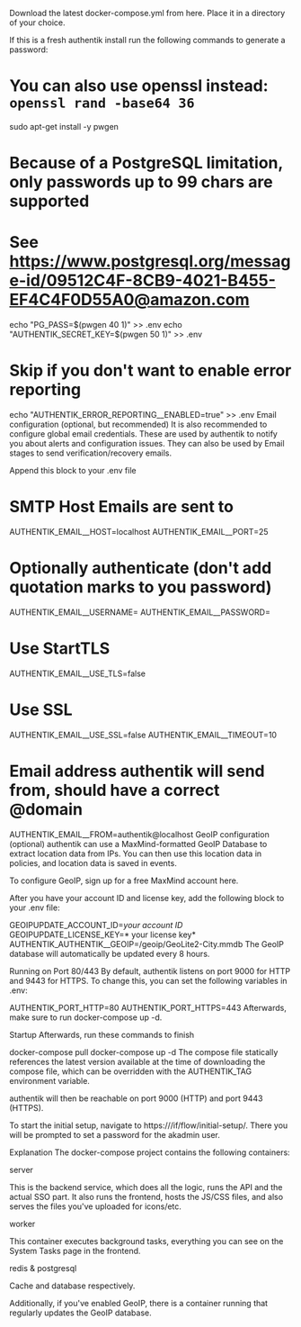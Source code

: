 Download the latest docker-compose.yml from here. Place it in a directory of your choice.

If this is a fresh authentik install run the following commands to generate a password:

# You can also use openssl instead: `openssl rand -base64 36`
sudo apt-get install -y pwgen
# Because of a PostgreSQL limitation, only passwords up to 99 chars are supported
# See https://www.postgresql.org/message-id/09512C4F-8CB9-4021-B455-EF4C4F0D55A0@amazon.com
echo "PG_PASS=$(pwgen 40 1)" >> .env
echo "AUTHENTIK_SECRET_KEY=$(pwgen 50 1)" >> .env
# Skip if you don't want to enable error reporting
echo "AUTHENTIK_ERROR_REPORTING__ENABLED=true" >> .env
Email configuration (optional, but recommended)
It is also recommended to configure global email credentials. These are used by authentik to notify you about alerts and configuration issues. They can also be used by Email stages to send verification/recovery emails.

Append this block to your .env file

# SMTP Host Emails are sent to
AUTHENTIK_EMAIL__HOST=localhost
AUTHENTIK_EMAIL__PORT=25
# Optionally authenticate (don't add quotation marks to you password)
AUTHENTIK_EMAIL__USERNAME=
AUTHENTIK_EMAIL__PASSWORD=
# Use StartTLS
AUTHENTIK_EMAIL__USE_TLS=false
# Use SSL
AUTHENTIK_EMAIL__USE_SSL=false
AUTHENTIK_EMAIL__TIMEOUT=10
# Email address authentik will send from, should have a correct @domain
AUTHENTIK_EMAIL__FROM=authentik@localhost
GeoIP configuration (optional)
authentik can use a MaxMind-formatted GeoIP Database to extract location data from IPs. You can then use this location data in policies, and location data is saved in events.

To configure GeoIP, sign up for a free MaxMind account here.

After you have your account ID and license key, add the following block to your .env file:

GEOIPUPDATE_ACCOUNT_ID=*your account ID*
GEOIPUPDATE_LICENSE_KEY=* your license key*
AUTHENTIK_AUTHENTIK__GEOIP=/geoip/GeoLite2-City.mmdb
The GeoIP database will automatically be updated every 8 hours.

Running on Port 80/443
By default, authentik listens on port 9000 for HTTP and 9443 for HTTPS. To change this, you can set the following variables in .env:

AUTHENTIK_PORT_HTTP=80
AUTHENTIK_PORT_HTTPS=443
Afterwards, make sure to run docker-compose up -d.

Startup
Afterwards, run these commands to finish

docker-compose pull
docker-compose up -d
The compose file statically references the latest version available at the time of downloading the compose file, which can be overridden with the AUTHENTIK_TAG environment variable.

authentik will then be reachable on port 9000 (HTTP) and port 9443 (HTTPS).

To start the initial setup, navigate to https://<your server>/if/flow/initial-setup/. There you will be prompted to set a password for the akadmin user.

Explanation
The docker-compose project contains the following containers:

server

This is the backend service, which does all the logic, runs the API and the actual SSO part. It also runs the frontend, hosts the JS/CSS files, and also serves the files you've uploaded for icons/etc.

worker

This container executes background tasks, everything you can see on the System Tasks page in the frontend.

redis & postgresql

Cache and database respectively.

Additionally, if you've enabled GeoIP, there is a container running that regularly updates the GeoIP database.